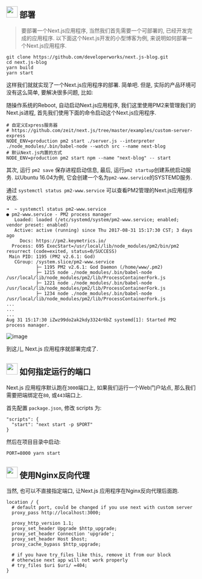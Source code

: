 ## <img src="https://github.com/princejwesley/Mancy/raw/master/icons/mancy.png" width="30">&nbsp;部署

> 要部署一个Next.js应用程序, 当然我们首先需要一个可部署的, 已经开发完成的应用程序. 以下面这个Next.js开发的小型博客为例, 来说明如何部署一个Next.js应用程序.


```
git clone https://github.com/developerworks/next.js-blog.git
cd next.js-blog
yarn build
yarn start
```

这样我们就就实现了一个Next.js应用程序的部署. 简单吧. 但是, 实际的产品环境可没有这么简单, 要解决很多问题, 比如:

随操作系统的Reboot, 自动启动Next.js应用程序, 我们这里使用PM2来管理我们的Next.js进程, 首先我们使用下面的命令启动这个Next.js应用程序.

```
# 自定义Express服务器
# https://github.com/zeit/next.js/tree/master/examples/custom-server-express
NODE_ENV=production pm2 start ./server.js --interpreter ./node_modules/.bin/babel-node --watch src --name next-blog
# 默认Next.js内置的方式
NODE_ENV=production pm2 start npm --name "next-blog" -- start
```

其次, 运行 `pm2 save` 保存进程启动信息, 最后, 运行`pm2 startup`创建系统启动服务. 以Ubuntu 16.04为例, 它会创建一个名为`pm2-www.service`的SYSTEMD服务.

通过 `systemctl status pm2-www.service` 可以查看PM2管理的Next.js应用程序状态.

```
➜  ~ systemctl status pm2-www.service
● pm2-www.service - PM2 process manager
   Loaded: loaded (/etc/systemd/system/pm2-www.service; enabled; vendor preset: enabled)
   Active: active (running) since Thu 2017-08-31 15:17:30 CST; 3 days ago
     Docs: https://pm2.keymetrics.io/
  Process: 695 ExecStart=/usr/local/lib/node_modules/pm2/bin/pm2 resurrect (code=exited, status=0/SUCCESS)
 Main PID: 1195 (PM2 v2.6.1: God)
   CGroup: /system.slice/pm2-www.service
           ├─ 1195 PM2 v2.6.1: God Daemon (/home/www/.pm2)
           ├─ 1215 node ./node_modules/.bin/babel-node /usr/local/lib/node_modules/pm2/lib/ProcessContainerFork.js
           ├─ 1221 node ./node_modules/.bin/babel-node /usr/local/lib/node_modules/pm2/lib/ProcessContainerFork.js
           ├─ 1234 node ./node_modules/.bin/babel-node /usr/local/lib/node_modules/pm2/lib/ProcessContainerFork.js
...
...
...
Aug 31 15:17:30 iZwz99do2ak2kdy3324r6bZ systemd[1]: Started PM2 process manager.
```

![image](https://user-images.githubusercontent.com/725190/30004242-2a075cae-90fe-11e7-82c4-bf97c067469c.png)


到这儿, Next.js 应用程序就部署完成了.

## <img src="https://github.com/princejwesley/Mancy/raw/master/icons/mancy.png" width="30">&nbsp;如何指定运行的端口

Next.js 应用程序默认跑在`3000`端口上, 如果我们运行一个Web门户站点, 那么我们需要把端绑定在`80`, 或`443`端口上.

首先配置 `package.json`, 修改 scripts 为:

```
"scripts": {
  "start": "next start -p $PORT"
}
```

然后在项目目录中启动:

```
PORT=8000 yarn start
```

## <img src="https://github.com/princejwesley/Mancy/raw/master/icons/mancy.png" width="30">&nbsp;使用Nginx反向代理

当然, 也可以不直接指定端口, 让Next.js 应用程序在Nginx反向代理后面跑.

```
location / {
  # default port, could be changed if you use next with custom server
  proxy_pass http://localhost:3000;

  proxy_http_version 1.1;
  proxy_set_header Upgrade $http_upgrade;
  proxy_set_header Connection 'upgrade';
  proxy_set_header Host $host;
  proxy_cache_bypass $http_upgrade;

  # if you have try_files like this, remove it from our block
  # otherwise next app will not work properly
  # try_files $uri $uri/ =404;
}
```


